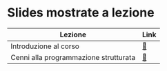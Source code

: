 # Slides mostrate a lezione

| Lezione                               | Link                                          |
| ------------------------------------- | --------------------------------------------- |
| Introduzione al corso                 | [:link:](../assets/slides/01_intro.pdf)       |
| Cenni alla programmazione strutturata | [:link:](../assets/slides/02_strutturata.pdf) |
